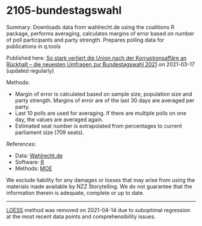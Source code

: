 # 2105-bundestagswahl

Summary: Downloads data from wahlrecht.de using the coalitions R package, performs averaging, calculates margins of error based on number of poll participants and party strength. Prepares polling data for publications in q.tools

Published here: [So stark verliert die Union nach der Korruptionsaffäre an Rückhalt – die neuesten Umfragen zur Bundestagswahl 2021](https://www.nzz.ch/ld.1605950) on 2021-03-17 (updated regularly)
  
Methods:
- Margin of error is calculated based on sample size, population size and party strength. Margins of error are of the last 30 days are averaged per party.
- Last 10 polls are used for averaging. If there are multiple polls on one day, the values are averaged again.
- Estimated seat number is extrapolated from percentages to current parliament size (709 seats).

References:
  * Data: [Wahlrecht.de](http://wahlrecht.de)
  * Software: [R](http://www.R-project.org)
  * Methods: [MOE](https://goodcalculators.com/margin-of-error-calculator/)

We exclude liability for any damages or losses that may arise from using the materials made available by NZZ Storytelling. We do not guarantee that the information therein is adequate, complete or up to date.

---

[LOESS](https://en.wikipedia.org/wiki/Local_regression) method was removed on 2021-04-14 due to suboptimal regression at the most recent data points and comprehensibility issues.
